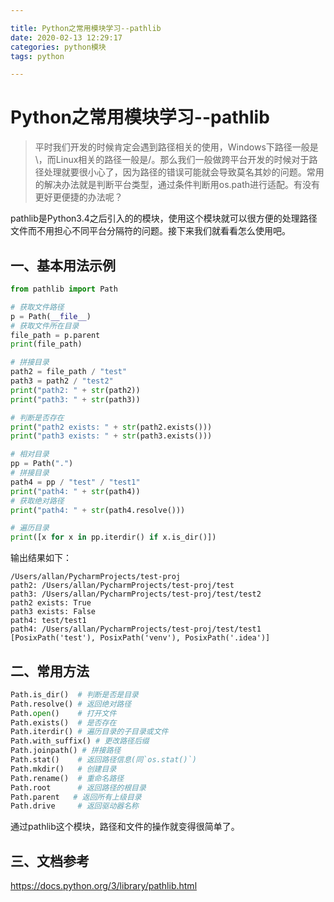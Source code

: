 ```yaml
---

title: Python之常用模块学习--pathlib
date: 2020-02-13 12:29:17
categories: python模块
tags: python

---
```


# Python之常用模块学习--pathlib

> 平时我们开发的时候肯定会遇到路径相关的使用，Windows下路径一般是\，而Linux相关的路径一般是/。那么我们一般做跨平台开发的时候对于路径处理就要很小心了，因为路径的错误可能就会导致莫名其妙的问题。常用的解决办法就是判断平台类型，通过条件判断用os.path进行适配。有没有更好更便捷的办法呢？

<!--more-->

pathlib是Python3.4之后引入的的模块，使用这个模块就可以很方便的处理路径文件而不用担心不同平台分隔符的问题。接下来我们就看看怎么使用吧。

## 一、基本用法示例

```python
from pathlib import Path

# 获取文件路径
p = Path(__file__)
# 获取文件所在目录
file_path = p.parent
print(file_path)

# 拼接目录
path2 = file_path / "test"
path3 = path2 / "test2"
print("path2: " + str(path2))
print("path3: " + str(path3))

# 判断是否存在
print("path2 exists: " + str(path2.exists()))
print("path3 exists: " + str(path3.exists()))

# 相对目录
pp = Path(".")
# 拼接目录
path4 = pp / "test" / "test1"
print("path4: " + str(path4))
# 获取绝对路径
print("path4: " + str(path4.resolve()))

# 遍历目录
print([x for x in pp.iterdir() if x.is_dir()])

```

输出结果如下：

```
/Users/allan/PycharmProjects/test-proj
path2: /Users/allan/PycharmProjects/test-proj/test
path3: /Users/allan/PycharmProjects/test-proj/test/test2
path2 exists: True
path3 exists: False
path4: test/test1
path4: /Users/allan/PycharmProjects/test-proj/test/test1
[PosixPath('test'), PosixPath('venv'), PosixPath('.idea')]
```



## 二、常用方法

```python
Path.is_dir()  # 判断是否是目录
Path.resolve() # 返回绝对路径
Path.open()    # 打开文件
Path.exists()  # 是否存在
Path.iterdir() # 遍历目录的子目录或文件
Path.with_suffix() # 更改路径后缀
Path.joinpath() # 拼接路径
Path.stat()    # 返回路径信息(同`os.stat()`)
Path.mkdir()   # 创建目录
Path.rename()  # 重命名路径
Path.root      # 返回路径的根目录
Path.parent   # 返回所有上级目录
Path.drive     # 返回驱动器名称
```



通过pathlib这个模块，路径和文件的操作就变得很简单了。

## 三、文档参考

https://docs.python.org/3/library/pathlib.html

